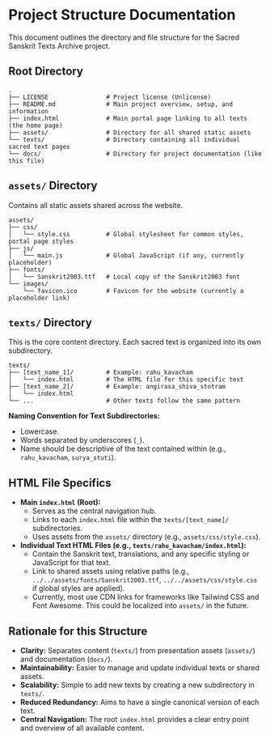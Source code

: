 # Project Structure Documentation

This document outlines the directory and file structure for the Sacred Sanskrit Texts Archive project.

## Root Directory

```
.
├── LICENSE                # Project license (Unlicense)
├── README.md              # Main project overview, setup, and information
├── index.html             # Main portal page linking to all texts (the home page)
├── assets/                # Directory for all shared static assets
└── texts/                 # Directory containing all individual sacred text pages
└── docs/                  # Directory for project documentation (like this file)
```

## `assets/` Directory

Contains all static assets shared across the website.

```
assets/
├── css/
│   └── style.css          # Global stylesheet for common styles, portal page styles
├── js/
│   └── main.js            # Global JavaScript (if any, currently placeholder)
├── fonts/
│   └── Sanskrit2003.ttf   # Local copy of the Sanskrit2003 font
└── images/
    └── favicon.ico        # Favicon for the website (currently a placeholder link)
```

## `texts/` Directory

This is the core content directory. Each sacred text is organized into its own subdirectory.

```
texts/
├── [text_name_1]/         # Example: rahu_kavacham
│   └── index.html         # The HTML file for this specific text
├── [text_name_2]/         # Example: angirasa_shiva_stotram
│   └── index.html
└── ...                    # Other texts follow the same pattern
```

**Naming Convention for Text Subdirectories:**
*   Lowercase.
*   Words separated by underscores (`_`).
*   Name should be descriptive of the text contained within (e.g., `rahu_kavacham`, `surya_stuti`).

## HTML File Specifics

*   **Main `index.html` (Root):**
    *   Serves as the central navigation hub.
    *   Links to each `index.html` file within the `texts/[text_name]/` subdirectories.
    *   Uses assets from the `assets/` directory (e.g., `assets/css/style.css`).
*   **Individual Text HTML Files (e.g., `texts/rahu_kavacham/index.html`):**
    *   Contain the Sanskrit text, translations, and any specific styling or JavaScript for that text.
    *   Link to shared assets using relative paths (e.g., `../../assets/fonts/Sanskrit2003.ttf`, `../../assets/css/style.css` if global styles are applied).
    *   Currently, most use CDN links for frameworks like Tailwind CSS and Font Awesome. This could be localized into `assets/` in the future.

## Rationale for this Structure

*   **Clarity:** Separates content (`texts/`) from presentation assets (`assets/`) and documentation (`docs/`).
*   **Maintainability:** Easier to manage and update individual texts or shared assets.
*   **Scalability:** Simple to add new texts by creating a new subdirectory in `texts/`.
*   **Reduced Redundancy:** Aims to have a single canonical version of each text.
*   **Central Navigation:** The root `index.html` provides a clear entry point and overview of all available content.
